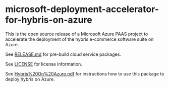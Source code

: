 # microsoft-deployment-accelerator-for-hybris-on-azure
This is the open source release of a Microsoft Azure PAAS project to accelerate the deployment of the hybris e-commerce software suite on Azure.

See [RELEASE.md](RELEASE.md) for pre-build cloud service packages.

See [LICENSE](LICENSE) for license information.

See [Hybris%20On%20Azure.pdf](Hybris%20On%20Azure.pdf) for instructions how to use this package to deploy hybris on Azure.

